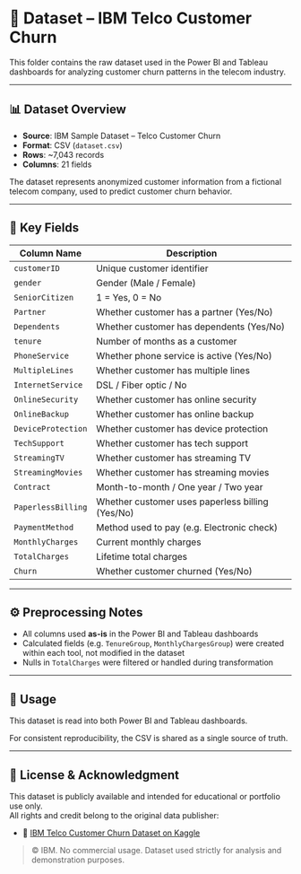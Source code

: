 # 📁 Dataset – IBM Telco Customer Churn

This folder contains the raw dataset used in the Power BI and Tableau dashboards for analyzing customer churn patterns in the telecom industry.

---

## 📊 Dataset Overview

- **Source**: IBM Sample Dataset – Telco Customer Churn  
- **Format**: CSV (`dataset.csv`)  
- **Rows**: ~7,043 records  
- **Columns**: 21 fields

The dataset represents anonymized customer information from a fictional telecom company, used to predict customer churn behavior.

---

## 🔑 Key Fields

| Column Name         | Description                                      |
|---------------------|--------------------------------------------------|
| `customerID`        | Unique customer identifier                       |
| `gender`            | Gender (Male / Female)                           |
| `SeniorCitizen`     | 1 = Yes, 0 = No                                   |
| `Partner`           | Whether customer has a partner (Yes/No)          |
| `Dependents`        | Whether customer has dependents (Yes/No)         |
| `tenure`            | Number of months as a customer                   |
| `PhoneService`      | Whether phone service is active (Yes/No)         |
| `MultipleLines`     | Whether customer has multiple lines              |
| `InternetService`   | DSL / Fiber optic / No                           |
| `OnlineSecurity`    | Whether customer has online security             |
| `OnlineBackup`      | Whether customer has online backup               |
| `DeviceProtection`  | Whether customer has device protection           |
| `TechSupport`       | Whether customer has tech support                |
| `StreamingTV`       | Whether customer has streaming TV                |
| `StreamingMovies`   | Whether customer has streaming movies            |
| `Contract`          | Month-to-month / One year / Two year             |
| `PaperlessBilling`  | Whether customer uses paperless billing (Yes/No) |
| `PaymentMethod`     | Method used to pay (e.g. Electronic check)       |
| `MonthlyCharges`    | Current monthly charges                          |
| `TotalCharges`      | Lifetime total charges                           |
| `Churn`             | Whether customer churned (Yes/No)                |

---

## ⚙️ Preprocessing Notes

- All columns used **as-is** in the Power BI and Tableau dashboards  
- Calculated fields (e.g. `TenureGroup`, `MonthlyChargesGroup`) were created within each tool, not modified in the dataset
- Nulls in `TotalCharges` were filtered or handled during transformation

---

## 📂 Usage

This dataset is read into both Power BI and Tableau dashboards.

For consistent reproducibility, the CSV is shared as a single source of truth.

---

## 📄 License & Acknowledgment

This dataset is publicly available and intended for educational or portfolio use only.  
All rights and credit belong to the original data publisher:

- 📎 [IBM Telco Customer Churn Dataset on Kaggle](https://www.kaggle.com/datasets/blastchar/telco-customer-churn)

> © IBM. No commercial usage. Dataset used strictly for analysis and demonstration purposes.